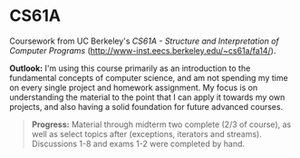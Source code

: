 CS61A
=====

Coursework from UC Berkeley's <i>CS61A - Structure and Interpretation of Computer Programs</i> (http://www-inst.eecs.berkeley.edu/~cs61a/fa14/). 

<b>Outlook:</b> I'm using this course primarily as an introduction to the fundamental concepts of computer science, and am not spending my time on every single project and homework assignment. My focus is on understanding the material to the point that I can apply it towards my own projects, and also having a solid foundation for future advanced courses.

<blockquote><b>Progress:</b> Material through midterm two complete (2/3 of course), as well as select topics after (exceptions, iterators and streams). Discussions 1-8 and exams 1-2 were completed by hand.</blockquote>
